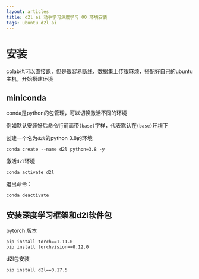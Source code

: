 ```yaml
---
layout: articles
title: d2l ai 动手学习深度学习 00 环境安装
tags: ubuntu d2l ai
---
```




# 安装

colab也可以直接跑，但是很容易断线，数据集上传很麻烦，搭配好自己的ubuntu主机，开始搭建环境

## miniconda

conda是python的包管理，可以切换激活不同的环境

例如默认安装好后命令行前面带`(base)`字样，代表默认在`(base)`环境下

创建一个名为`d2l`的python 3.8的环境
```shell
conda create --name d2l python=3.8 -y
```

激活`d2l`环境
```shell
conda activate d2l
```

退出命令：
```shell
conda deactivate
```

## 安装深度学习框架和d2l软件包

pytorch 版本
```shell
pip install torch==1.11.0
pip install torchvision==0.12.0
```

d2l包安装
```shell
pip install d2l==0.17.5
```

